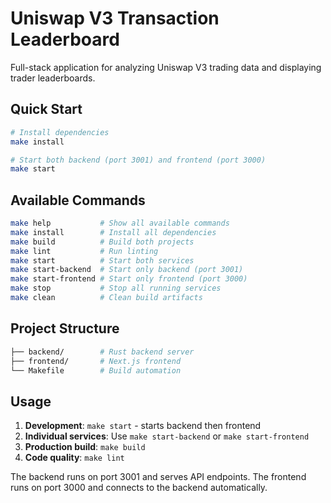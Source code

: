 # Uniswap V3 Transaction Leaderboard

Full-stack application for analyzing Uniswap V3 trading data and displaying trader leaderboards.

## Quick Start

```bash
# Install dependencies
make install

# Start both backend (port 3001) and frontend (port 3000)
make start
```

## Available Commands

```bash
make help           # Show all available commands
make install        # Install all dependencies
make build          # Build both projects
make lint           # Run linting
make start          # Start both services
make start-backend  # Start only backend (port 3001)
make start-frontend # Start only frontend (port 3000)
make stop           # Stop all running services
make clean          # Clean build artifacts
```

## Project Structure

```bash
├── backend/        # Rust backend server
├── frontend/       # Next.js frontend
└── Makefile        # Build automation
```

## Usage

1. **Development**: `make start` - starts backend then frontend
2. **Individual services**: Use `make start-backend` or `make start-frontend`
3. **Production build**: `make build`
4. **Code quality**: `make lint`

The backend runs on port 3001 and serves API endpoints. The frontend runs on port 3000 and connects to the backend automatically.
